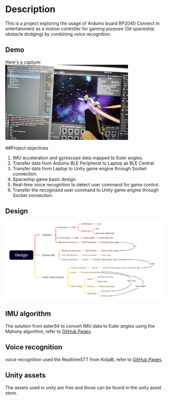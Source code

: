 # Description
This is a project exploring the usage of Arduino board RP2040 Connect in entertainment as a motion controller for gaming purpose (3d spaceship obstacle dodging) by combining voice recognition.

## Demo
Here's a capture:
![image](https://github.com/KaiWong05452/IMU-game-using-Arduino-RP2040-Connect/blob/master/Demo.png)

##Project objectives
1. IMU acceleration and gyroscope data mapped to Euler angles.
2. Transfer data from Arduino BLE Peripheral to Laptop as BLE Central.
3. Transfer data from Laptop to Unity game engine through Socket connection.
4. Spaceship game basic design.
5. Real-time voice recognition to detect user command for game control.
6. Transfer the recognized user command to Unity game engine through Socket connection.

## Design
![image](https://github.com/KaiWong05452/IMU-game-using-Arduino-RP2040-Connect/blob/master/Design.png)

## IMU algorithm
The solution from aster94 to convert IMU data to Euler angles using the Mahony algorithm, refer to [GitHub Pages](https://github.com/aster94/SensorFusion).

## Voice recognition
voice recognition used the RealtimeSTT from KoljaB, refer to [GitHub Pages](https://github.com/KoljaB/RealtimeSTT).

## Unity assets
The assets used in unity are free and those can be found in the unity asset store.
